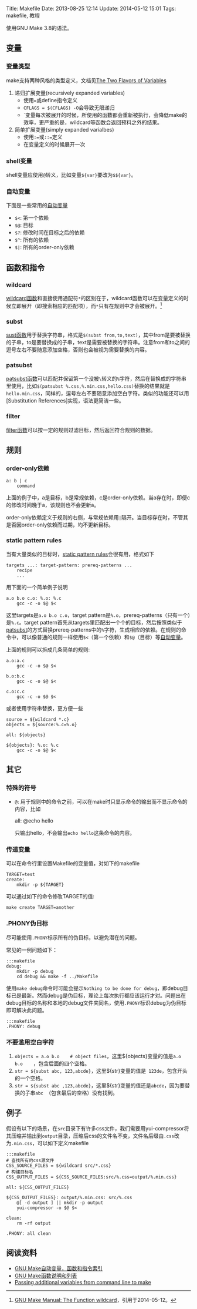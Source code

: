 Title: Makefile
Date: 2013-08-25 12:14
Update: 2014-05-12 15:01
Tags: makefile, 教程

[1]: http://www.gnu.org/software/make/manual/html_node/Flavors.html
[2]: https://www.gnu.org/software/make/manual/html_node/Automatic-Variables.html
[3]: https://www.gnu.org/software/make/manual/html_node/Wildcard-Function.html#Wildcard-Function
[4]: https://www.gnu.org/software/make/manual/html_node/Text-Functions.html#index-subst-572
[5]: https://www.gnu.org/software/make/manual/html_node/Text-Functions.html#index-patsubst-573
[6]: https://www.gnu.org/software/make/manual/html_node/Text-Functions.html#index-filter-587
[7]: https://www.gnu.org/software/make/manual/html_node/Name-Index.html#Name-Index
[8]: http://stackoverflow.com/questions/2826029/passing-additional-variables-from-command-line-to-make
[9]: https://www.gnu.org/software/make/manual/html_node/Wildcard-Function.html#Wildcard-Function
[10]: https://www.gnu.org/software/make/manual/html_node/Substitution-Refs.html#Substitution-Refs
[11]: https://www.gnu.org/software/make/manual/html_node/Static-Usage.html#Static-Usage
[12]: http://www.gnu.org/software/make/manual/html_node/Functions.html#Functions

使用GNU Make 3.8的语法。

## 变量
### 变量类型
make支持两种风格的类型定义，文档见[The Two Flavors of Variables][1]

1. 递归扩展变量(recursively expanded variables)
    * 使用`=`或define指令定义
    * `CFLAGS = $(CFLAGS) -O`会导致无限递归
    * `变量每次被展开的时候，所使用的函数都会重新被执行，会降低make的效率，更严重的是，wildcard等函数会返回预料之外的结果。
2. 简单扩展变量(simply expanded varialbes)
    * 使用`:=`或`::=`定义
    * 在变量定义的时候展开一次

### shell变量
shell变量应使用`@`转义，比如变量`${var}`要改为`$${var}`。

### 自动变量
下面是一些常用的[自动变量][2]

* `$<`: 第一个依赖
* `$@`: 目标
* `$?`: 修改时间在目标之后的依赖
* `$^`: 所有的依赖
* `$|`: 所有的order-only依赖

## 函数和指令
### wildcard
[wildcard函数][3]和直接使用通配符`*`的区别在于，wildcard函数可以在变量定义的时候立即展开（即搜索相应的匹配项），而`*`只有在规则中才会被展开。[^1]

### subst
[sust函数][4]用于替换字符串，格式是`$(subst from,to,text)`，其中from是要被替换的子串，to是要替换成的子串，text是需要被替换的字符串。注意from和to之间的逗号左右不要随意添加空格，否则也会被视为需要替换的内容。

### patsubst
[patsubst函数][5]可以匹配并保留第一个没被`\`转义的`%`字符，然后在替换成的字符串里使用，比如`$(patsubst %.css,%.min.css,hello.css)`替换的结果就是`hello.min.css`，同样的，逗号左右不要随意添加空白字符。类似的功能还可以用[Substitution References]实现，语法更简洁一些。

### filter
[filter函数][6]可以按一定的规则过滤目标，然后返回符合规则的数据。

## 规则
### order-only依赖

	a: b | c
	    command

上面的例子中，a是目标，b是常规依赖，c是order-only依赖。当a存在时，即便c的修改时间晚于a，该规则也不会更新a。

order-only依赖定义于规则的右侧，与常规依赖用`|`隔开。当目标存在时，不管其是否因order-only依赖而过期，均不更新目标。

### static pattern rules
当有大量类似的目标时，[static pattern rules][11]会很有用，格式如下

    targets ...: target-pattern: prereq-patterns ...
        recipe
        ...

用下面的一个简单例子说明

    a.o b.o c.o: %.o: %.c
        gcc -c -o $@ $<

这里targets是`a.o b.o c.o`，target pattern是`%.o`，prereq-patterns（只有一个）是`%.c`。target
pattern首先从targets里匹配出一个个的目标，然后按照类似于[patsubst](#8ada5b1bc79d74fd3e3f5ebef7534a3f)的方式替换prereq-patterns中的`%`字符，生成相应的依赖。在规则的命令中，可以像普通的规则一样使用`$<`（第一个依赖）和`$@`（目标）等[自动变量](#844084dafd840f9a7369142a70acf312)。

上面的规则可以拆成几条简单的规则:

    a.o:a.c
        gcc -c -o $@ $<

    b.o:b.c
        gcc -c -o $@ $<

    c.o:c.c
        gcc -c -o $@ $<

或者使用字符串替换，更方便一些

    source = ${wildcard *.c}
    objects = ${source:%.c=%.o}

    all: ${objects}

    ${objects}: %.o: %.c
        gcc -c -o $@ $<

## 其它
### 特殊的符号
* `@`: 用于规则中的命令之前，可以在make时只显示命令的输出而不显示命令的内容，比如

    all:
        @echo hello

    只输出hello，不会输出`echo hello`这条命令的内容。

### 传递变量
可以在命令行里设置Makefile的变量值，对如下的makefile

    TARGET=test
    create:
        mkdir -p ${TARGET}

可以通过如下的命令修改TARGET的值:

    make create TARGET=another
 
### .PHONY伪目标
尽可能使用`.PHONY`标示所有的伪目标，以避免潜在的问题。

常见的一例问题如下：

    :::makefile
    debug:
        mkdir -p debug
        cd debug && make -f ../Makefile

使用`make debug`命令时可能会提示`Nothing to be done for debug`，即debug目标已是最新。然而debug是伪目标，理论上每次执行都应该运行才对。问题出在debug目标的名称和本地的debug文件夹同名，使用`.PHONY`标识debug为伪目标即可解决此问题。

    :::makefile
    .PHONY: debug

### 不要滥用空白字符
1. `objects = a.o b.o    # object files`，这里${objects}变量的值是`a.o b.o    `，包含后面的四个空格。
2. `str = ${subst abc, 123,abcde}`，这里${str}变量的值是` 123de`，包含开头的一个空格。
3. `str = ${subst abc ,123,abcde}`，这里${str}变量的值还是`abcde`，因为要替换的子串`abc `（包含最后的空格）没有找到。

## 例子
假设有以下的场景，在`src`目录下有许多css文件，我们需要用yui-compressor将其压缩并输出到`output`目录，压缩后css的文件名不变，文件名后缀由`.css`改为`.min.css`，可以如下定义makefile

    :::makefile
    # 查找所有的css源文件
    CSS_SOURCE_FILES = ${wildcard src/*.css}
    # 构建目标名
    CSS_OUTPUT_FILES = ${CSS_SOURCE_FILES:src/%.css=output/%.min.css}

    all: ${CSS_OUTPUT_FILES}
    
    ${CSS_OUTPUT_FILES}: output/%.min.css: src/%.css
        @[ -d output ] || mkdir -p output
        yui-compressor -o $@ $<
    
    clean:
        rm -rf output

    .PHONY: all clean

## 阅读资料
* [GNU Make自动变量，函数和指令索引][7]
* [GNU Make函数说明和列表][12]
* [Passing additional variables from command line to make][8]

[^1]: [GNU Make Manual: The Function wildcard][9]，引用于2014-05-12。

